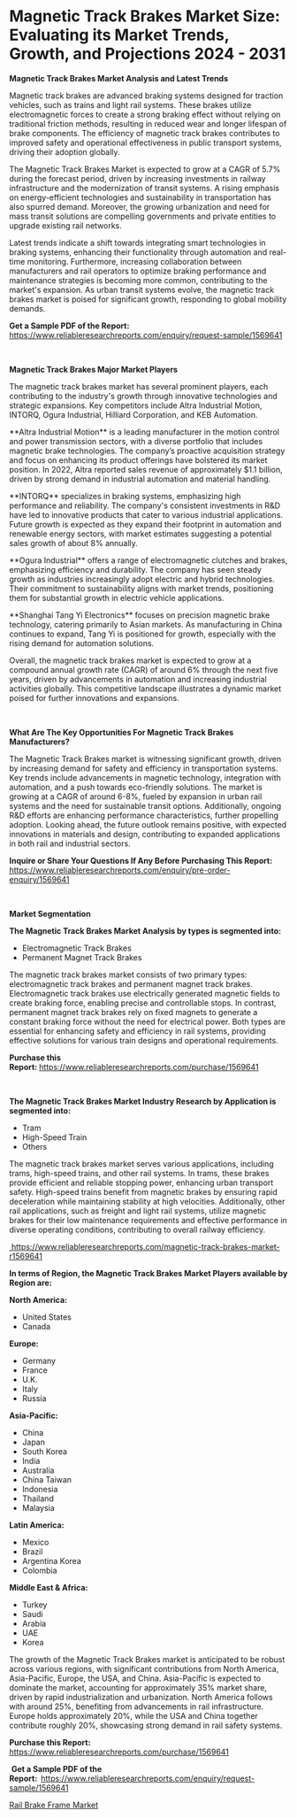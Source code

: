<p><h1>Magnetic Track Brakes Market Size: Evaluating its Market Trends, Growth, and Projections 2024 - 2031</h1></p><p><strong>Magnetic Track Brakes Market Analysis and Latest Trends</strong></p>
<p><p>Magnetic track brakes are advanced braking systems designed for traction vehicles, such as trains and light rail systems. These brakes utilize electromagnetic forces to create a strong braking effect without relying on traditional friction methods, resulting in reduced wear and longer lifespan of brake components. The efficiency of magnetic track brakes contributes to improved safety and operational effectiveness in public transport systems, driving their adoption globally.</p><p>The Magnetic Track Brakes Market is expected to grow at a CAGR of 5.7% during the forecast period, driven by increasing investments in railway infrastructure and the modernization of transit systems. A rising emphasis on energy-efficient technologies and sustainability in transportation has also spurred demand. Moreover, the growing urbanization and need for mass transit solutions are compelling governments and private entities to upgrade existing rail networks.</p><p>Latest trends indicate a shift towards integrating smart technologies in braking systems, enhancing their functionality through automation and real-time monitoring. Furthermore, increasing collaboration between manufacturers and rail operators to optimize braking performance and maintenance strategies is becoming more common, contributing to the market's expansion. As urban transit systems evolve, the magnetic track brakes market is poised for significant growth, responding to global mobility demands.</p></p>
<p><strong>Get a Sample PDF of the Report:&nbsp;</strong> <a href="https://www.reliableresearchreports.com/enquiry/request-sample/1569641?utm_campaign=48&utm_medium=2&utm_source=Github&utm_content=ia&utm_term=29122024&utm_id=magnetic-track-brakes">https://www.reliableresearchreports.com/enquiry/request-sample/1569641</a></p>
<p>&nbsp;</p>
<p><strong>Magnetic Track Brakes Major Market Players</strong></p>
<p><p>The magnetic track brakes market has several prominent players, each contributing to the industry's growth through innovative technologies and strategic expansions. Key competitors include Altra Industrial Motion, INTORQ, Ogura Industrial, Hilliard Corporation, and KEB Automation.</p><p>**Altra Industrial Motion** is a leading manufacturer in the motion control and power transmission sectors, with a diverse portfolio that includes magnetic brake technologies. The company’s proactive acquisition strategy and focus on enhancing its product offerings have bolstered its market position. In 2022, Altra reported sales revenue of approximately $1.1 billion, driven by strong demand in industrial automation and material handling.</p><p>**INTORQ** specializes in braking systems, emphasizing high performance and reliability. The company's consistent investments in R&D have led to innovative products that cater to various industrial applications. Future growth is expected as they expand their footprint in automation and renewable energy sectors, with market estimates suggesting a potential sales growth of about 8% annually.</p><p>**Ogura Industrial** offers a range of electromagnetic clutches and brakes, emphasizing efficiency and durability. The company has seen steady growth as industries increasingly adopt electric and hybrid technologies. Their commitment to sustainability aligns with market trends, positioning them for substantial growth in electric vehicle applications.</p><p>**Shanghai Tang Yi Electronics** focuses on precision magnetic brake technology, catering primarily to Asian markets. As manufacturing in China continues to expand, Tang Yi is positioned for growth, especially with the rising demand for automation solutions.</p><p>Overall, the magnetic track brakes market is expected to grow at a compound annual growth rate (CAGR) of around 6% through the next five years, driven by advancements in automation and increasing industrial activities globally. This competitive landscape illustrates a dynamic market poised for further innovations and expansions.</p></p>
<p>&nbsp;</p>
<p><strong>What Are The Key Opportunities For Magnetic Track Brakes Manufacturers?</strong></p>
<p><p>The Magnetic Track Brakes market is witnessing significant growth, driven by increasing demand for safety and efficiency in transportation systems. Key trends include advancements in magnetic technology, integration with automation, and a push towards eco-friendly solutions. The market is growing at a CAGR of around 6-8%, fueled by expansion in urban rail systems and the need for sustainable transit options. Additionally, ongoing R&D efforts are enhancing performance characteristics, further propelling adoption. Looking ahead, the future outlook remains positive, with expected innovations in materials and design, contributing to expanded applications in both rail and industrial sectors.</p></p>
<p><strong>Inquire or Share Your Questions If Any Before Purchasing This Report:</strong> <a href="https://www.reliableresearchreports.com/enquiry/pre-order-enquiry/1569641?utm_campaign=48&utm_medium=2&utm_source=Github&utm_content=ia&utm_term=29122024&utm_id=magnetic-track-brakes">https://www.reliableresearchreports.com/enquiry/pre-order-enquiry/1569641</a></p>
<p>&nbsp;</p>
<p><strong>Market Segmentation</strong></p>
<p><strong>The Magnetic Track Brakes Market Analysis by types is segmented into:</strong></p>
<p><ul><li>Electromagnetic Track Brakes</li><li>Permanent Magnet Track Brakes</li></ul></p>
<p><p>The magnetic track brakes market consists of two primary types: electromagnetic track brakes and permanent magnet track brakes. Electromagnetic track brakes use electrically generated magnetic fields to create braking force, enabling precise and controllable stops. In contrast, permanent magnet track brakes rely on fixed magnets to generate a constant braking force without the need for electrical power. Both types are essential for enhancing safety and efficiency in rail systems, providing effective solutions for various train designs and operational requirements.</p></p>
<p><strong>Purchase this Report:&nbsp;</strong><a href="https://www.reliableresearchreports.com/purchase/1569641?utm_campaign=48&utm_medium=2&utm_source=Github&utm_content=ia&utm_term=29122024&utm_id=magnetic-track-brakes">https://www.reliableresearchreports.com/purchase/1569641</a></p>
<p>&nbsp;</p>
<p><strong>The Magnetic Track Brakes Market Industry Research by Application is segmented into:</strong></p>
<p><ul><li>Tram</li><li>High-Speed Train</li><li>Others</li></ul></p>
<p><p>The magnetic track brakes market serves various applications, including trams, high-speed trains, and other rail systems. In trams, these brakes provide efficient and reliable stopping power, enhancing urban transport safety. High-speed trains benefit from magnetic brakes by ensuring rapid deceleration while maintaining stability at high velocities. Additionally, other rail applications, such as freight and light rail systems, utilize magnetic brakes for their low maintenance requirements and effective performance in diverse operating conditions, contributing to overall railway efficiency.</p></p>
<p><a href="https://www.reliableresearchreports.com/magnetic-track-brakes-market-r1569641?utm_campaign=48&utm_medium=2&utm_source=Github&utm_content=ia&utm_term=29122024&utm_id=magnetic-track-brakes">&nbsp;https://www.reliableresearchreports.com/magnetic-track-brakes-market-r1569641</a></p>
<p><strong>In terms of Region, the Magnetic Track Brakes Market Players available by Region are:</strong></p>
<p>
    <p> <strong> North America: </strong>
        <ul>
            <li>United States</li>
            <li>Canada</li>
        </ul>
        </p> 
    <p> <strong> Europe: </strong>
        <ul>
            <li>Germany</li>
            <li>France</li>
            <li>U.K.</li>
            <li>Italy</li>
            <li>Russia</li>
        </ul>
        </p> 
    <p> <strong> Asia-Pacific: </strong>
        <ul>
            <li>China</li>
            <li>Japan</li>
            <li>South Korea</li>
            <li>India</li>
            <li>Australia</li>
            <li>China Taiwan</li>
            <li>Indonesia</li>
            <li>Thailand</li>
            <li>Malaysia</li>
        </ul>
        </p> 
    <p> <strong> Latin America: </strong>
        <ul>
            <li>Mexico</li>
            <li>Brazil</li>
            <li>Argentina Korea</li>
            <li>Colombia</li>
        </ul>
        </p> 
    <p> <strong> Middle East & Africa: </strong>
        <ul>
            <li>Turkey</li>
            <li>Saudi</li>
            <li>Arabia</li>
            <li>UAE</li>
            <li>Korea</li>
        </ul>
    </p>
    </p>
<p><p>The growth of the Magnetic Track Brakes market is anticipated to be robust across various regions, with significant contributions from North America, Asia-Pacific, Europe, the USA, and China. Asia-Pacific is expected to dominate the market, accounting for approximately 35% market share, driven by rapid industrialization and urbanization. North America follows with around 25%, benefiting from advancements in rail infrastructure. Europe holds approximately 20%, while the USA and China together contribute roughly 20%, showcasing strong demand in rail safety systems.</p></p>
<p><strong>Purchase this Report: </strong><a href="https://www.reliableresearchreports.com/purchase/1569641?utm_campaign=48&utm_medium=2&utm_source=Github&utm_content=ia&utm_term=29122024&utm_id=magnetic-track-brakes">https://www.reliableresearchreports.com/purchase/1569641</a></p>
<p>&nbsp;<strong>Get a Sample PDF of the Report:&nbsp;&nbsp;</strong><a href="https://www.reliableresearchreports.com/enquiry/request-sample/1569641?utm_campaign=48&utm_medium=2&utm_source=Github&utm_content=ia&utm_term=29122024&utm_id=magnetic-track-brakes">https://www.reliableresearchreports.com/enquiry/request-sample/1569641</a></p>
<p><strong></strong></p>
<p><p><a href="https://github.com/mathastilley812967/Market-Research-Report-List-1/blob/main/rail-brake-frame-market.md?utm_campaign=48&utm_medium=2&utm_source=Github&utm_content=ia&utm_term=29122024&utm_id=magnetic-track-brakes">Rail Brake Frame Market</a></p></p>